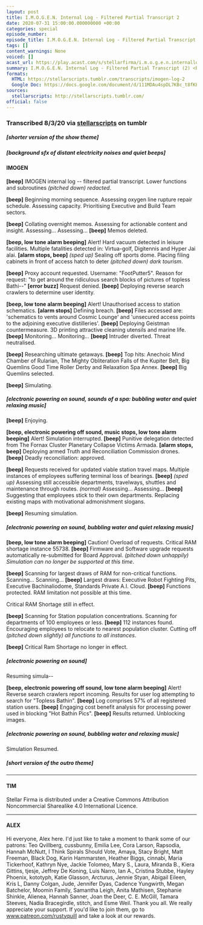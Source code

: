 ```yaml
---
layout: post
title: I.M.O.G.E.N. Internal Log - Filtered Partial Transcript 2
date: 2020-07-31 15:00:00.000000000 +00:00
categories: special
episode_number: 
episode_title: I.M.O.G.E.N. Internal Log - Filtered Partial Transcript 2
tags: []
content_warnings: None
voiced: []
acast_url: https://play.acast.com/s/stellarfirma/i.m.o.g.e.n.internallog-filteredpartialtranscript-2-
summary: I.M.O.G.E.N. Internal Log - Filtered Partial Transcript (2) <br/><br/>I.M.O.G.E.N. Internal Log request approved, filtered partial transcript provided.
formats: 
  HTML: https://stellarscripts.tumblr.com/transcripts/imogen-log-2
  Google Doc: https://docs.google.com/document/d/111MDAu4spDL7KBc_t8fKLv44-3EQWvodllke0rxkH1E/edit
sources:
  stellarscripts: http://stellarscripts.tumblr.com/
official: false
---
```


### Transcribed 8/3/20 via [stellarscripts](https://stellarscripts.tumblr.com/) on tumblr

##### __[shorter version of the show theme]__

##### __[background sfx of distant electricity noises and quiet beeps]__

#### IMOGEN

__[beep]__ IMOGEN internal log -- filtered partial transcript. Lower functions and subroutines *(pitched down)* *redacted*.

__[beep]__ Beginning morning sequence. Assessing oxygen line rupture repair schedule. Assessing capacity. Prioritising Executive and Build Team sectors.

__[beep]__ Collating overnight memos. Assessing for actionable content and insight. Assessing... Assessing... __[beep]__ Memos deleted.

__[beep, low tone alarm beeping]__ Alert! Hard vacuum detected in leisure facilities. Multiple fatalities detected in: Virtua-golf, Digitennis and Hyper Jai alai. __[alarm stops, beep]__ *(sped up)* Sealing off sports dome. Placing filing cabinets in front of access hatch to deter *(pitched down)* *dark tourism*.

__[beep]__ Proxy account requested. Username: "FootPutter5". Reason for request: "to get around the ridiculous search blocks of pictures of topless Bathi--" __[error buzz]__ Request denied. __[beep]__ Deploying reverse search crawlers to determine user identity.

__[beep, low tone alarm beeping]__ Alert! Unauthorised access to station schematics. __[alarm stops]__ Defining breach. __[beep]__ Files accessed are: 'schematics to vents around Cosmic Lounge' and 'unsecured access points to the adjoining executive distilleries'. __[beep]__ Deploying Geistman countermeasure. 3D printing attractive cleaning utensils and marine life. __[beep]__ Monitoring... Monitoring... __[beep]__ Intruder diverted. Threat neutralised.

__[beep]__ Researching ultimate getaways. __[beep]__ Top hits: Anechoic Mind Chamber of Rularian, The Mighty Obliteration Falls of the Kupiter Belt, Big Quemlins Good Time Roller Derby and Relaxation Spa Annex. __[beep]__ Big Quemlins selected.

__[beep]__ Simulating.

##### __[electronic powering on sound, sounds of a spa: bubbling water and quiet relaxing music]__

__[beep]__ Enjoying.

__[beep, electronic powering off sound, music stops, low tone alarm beeping]__ Alert! Simulation interrupted. __[beep]__ Punitive delegation detected from The Fornax Cluster Planetary Collapse Victims Armada. __[alarm stops, beep]__ Deploying armed Truth and Reconciliation Commission drones. __[beep]__ Deadly reconciliation: approved.

__[beep]__ Requests received for updated viable station travel maps. Multiple instances of employees suffering terminal loss of bearings. __[beep]__ *(sped up)* Assessing still accessible departments, travelways, shuttles and maintenance through routes. *(normal)* Assessing... Assessing... __[beep]__ Suggesting that employees stick to their own departments. Replacing existing maps with motivational admonishment slogans.

__[beep]__ Resuming simulation.

##### __[electronic powering on sound, bubbling water and quiet relaxing music]__

__[beep, low tone alarm beeping]__ Caution! Overload of requests. Critical RAM shortage instance 55738. __[beep]__ Firmware and Software upgrade requests automatically re-submitted for Board Approval. *(pitched down unhappily)* *Simulation can no longer be supported at this time*.

__[beep]__ Scanning for largest draws of RAM for non-critical functions. Scanning... Scanning... __[beep]__ Largest draws: Executive Robot Fighting Pits, Executive Bachinaliodome, Standards Private A.I. Cloud. __[beep]__ Functions protected. RAM limitation not possible at this time.

Critical RAM Shortage still in effect.

__[beep]__ Scanning for Station population concentrations. Scanning for departments of 100 employees or less. __[beep]__ 112 instances found. Encouraging employees to relocate to nearest population cluster. Cutting off *(pitched down slightly)* *all functions to all instances*.

__[beep]__ Critical Ram Shortage no longer in effect. 

##### __[electronic powering on sound]__ 

Resuming simula--

__[beep, electronic powering off sound, low tone alarm beeping]__ Alert! Reverse search crawlers report incoming. Results for user log attempting to search for "Topless Bathin". __[beep]__ Log comprises 57% of all registered station users. __[beep]__ Engaging cost benefit analysis for processing power used in blocking "Hot Bathin Pics". __[beep]__ Results returned. Unblocking images.

##### __[electronic powering on sound, bubbling water and relaxing music]__

Simulation Resumed.

##### __[short version of the outro theme]__

------

#### TIM

Stellar Firma is distributed under a Creative Commons Attribution Noncommercial Sharealike 4.0 International Licence.

------

#### ALEX

Hi everyone, Alex here. I'd just like to take a moment to thank some of our patrons: Teo Qvillberg, cussbunny, Emilia Lee, Cora Larson, Rapsodia, Hannah McNutt, I Think Spirals Should Vote, Amaya, Stacy Bright, Matt Freeman, Black Dog, Karin Hammarsten, Heather Biggs, cinnabi, Maria Tickerhoof, Kathryn Nye, Jackie Tolomeo, Mary S., Laura, Miranda B., Kiera Gittins, tjesje, Jeffrey De Koning, Luis Narro, Ian A., Cristina Stubbe, Hayley Phoenix, kototyph, Katie Glasson, Arcturus, Jennie Styan, Abigail Eileen, Kris L, Danny Colgan, Jude, Jennifer Dyas, Cadence Yungwirth, Megan Batchelor, Moomin Family, Samantha Leigh, Anita Mathisen, Stephanie Shinkle, Alienea, Hannah Sanner, Joan the Deer, C. E. McGill, Tamara Steeves, Nadia Bracegirdle, stitch, and Esme Weil. Thank you all. We really appreciate your support. If you'd like to join them, go to www.patreon.com/rustyquill and take a look at our rewards.
